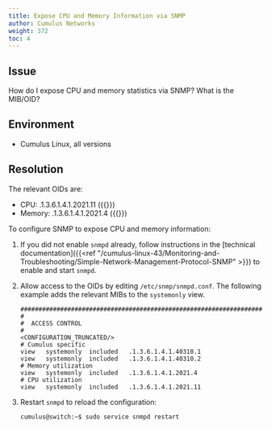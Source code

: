 ```yaml
---
title: Expose CPU and Memory Information via SNMP
author: Cumulus Networks
weight: 372
toc: 4
---
```


## Issue
<!-- vale off -->
How do I expose CPU and memory statistics via SNMP? What is the MIB/OID?
<!-- vale on -->
## Environment

- Cumulus Linux, all versions

## Resolution

The relevant OIDs are:

<!-- vale off -->
- CPU: .1.3.6.1.4.1.2021.11
    ({{<exlink url="http://www.net-snmp.org/docs/mibs/UCD-SNMP-MIB.txt" text="UCD-SNMP-MIB::systemStats">}})
- Memory: .1.3.6.1.4.1.2021.4
    ({{<exlink url="http://www.net-snmp.org/docs/mibs/UCD-SNMP-MIB.txt" text="UCD-SNMP-MIB::memory">}})
<!-- vale on -->

To configure SNMP to expose CPU and memory information:

1.  If you did not enable `snmpd` already, follow instructions in the [technical documentation]({{<ref "/cumulus-linux-43/Monitoring-and-Troubleshooting/Simple-Network-Management-Protocol-SNMP" >}}) to enable and start `snmpd`.
2.  Allow access to the OIDs by editing `/etc/snmp/snmpd.conf`. The following example adds the relevant MIBs to the `systemonly` view.

        ###############################################################################
        #
        #  ACCESS CONTROL
        #
        <CONFIGURATION_TRUNCATED/>
        # Cumulus specific
        view   systemonly  included   .1.3.6.1.4.1.40310.1
        view   systemonly  included   .1.3.6.1.4.1.40310.2
        # Memory utilization
        view   systemonly  included   .1.3.6.1.4.1.2021.4 
        # CPU utilization
        view   systemonly  included   .1.3.6.1.4.1.2021.11

3.  Restart `snmpd` to reload the configuration:

        cumulus@switch:~$ sudo service snmpd restart
